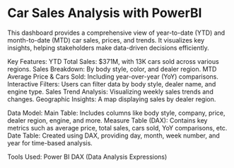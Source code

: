 # Car Sales Analysis with PowerBI
This dashboard provides a comprehensive view of year-to-date (YTD) and month-to-date (MTD) car sales,
prices, and trends. It visualizes key insights, helping stakeholders make data-driven decisions efficiently.

Key Features:
YTD Total Sales: $371M, with 13K cars sold across various regions.
Sales Breakdown: By body style, color, and dealer region.
MTD Average Price & Cars Sold: Including year-over-year (YoY) comparisons.
Interactive Filters: Users can filter data by body style, dealer name, and engine type.
Sales Trend Analysis: Visualizing weekly sales trends and changes.
Geographic Insights: A map displaying sales by dealer region.

Data Model:
Main Table: Includes columns like body style, company, price, dealer region, engine, and more.
Measure Table (DAX): Contains key metrics such as average price, total sales, cars sold, YoY comparisons, etc.
Date Table: Created using DAX, providing day, month, week number, and year for time-based analysis.

Tools Used:
Power BI
DAX (Data Analysis Expressions)
